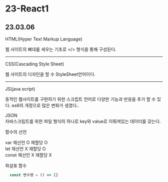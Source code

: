 # 23-React1

  23.03.06 
  -----
  
  HTML(Hyper Text Markup Language)
  
  웹 사이트의 뼈대를 세우는 기초로 </> 형식을 통해 구성된다.
  
  ---
  
  CSS(Cascading Style Sheet)
  
  웹 사이트의 디자인을 할 수 StyleSheet언어이다.  
  
  ---
  
  JS(java script)
  
  동적인 웹사이트를 구현하기 위한 스크립트 언어로 다양한 기능과 반응을 추가 할 수 있다.
  es6의 개정으로 많은 변화가 생겼다..
     
  JSON  
  자바스크립트를 위한 파일 형식의 하나로 key와 value로 이뤄져있는 데이터를 갖는다.   
  
  함수의 선언 
  
  var   재선언 O 재할당 O  
  let   재선언 X 재할당 O  
  const 재선언 X 재할당 X   
  
  화살표 함수
  
  ```javascript
    const 변수명 = () => {}
  ```
  
  
